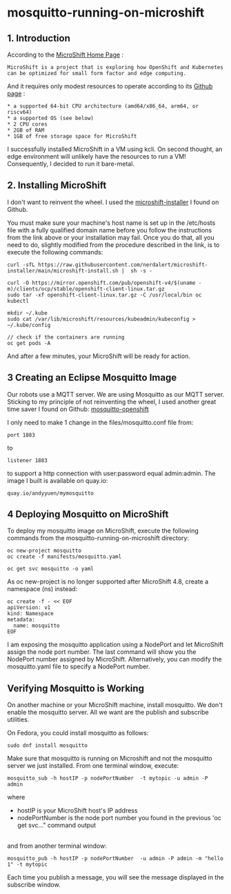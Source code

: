 # mosquitto-running-on-microshift

## 1. Introduction
According to the 
[MicroShift Home Page](https://microshift.io/microShift-home-page) :

~~~~
MicroShift is a project that is exploring how OpenShift and Kubernetes can be optimized for small form factor and edge computing.
~~~~
And it requires only modest resources to operate according to its [Github page](https://microshift.io/docs/getting-started//github-page) :
~~~~
* a supported 64-bit CPU architecture (amd64/x86_64, arm64, or riscv64)
* a supported OS (see below)
* 2 CPU cores
* 2GB of RAM
* 1GB of free storage space for MicroShift
~~~~
I successfully installed MicroShift in a VM using kcli. On second thought, an edge environment will unlikely have the resources to run a VM! Consequently, I decided to run it bare-metal.

## 2. Installing MicroShift
I don't want to reinvent the wheel. I used the [microshift-installer](https://github.com/nerdalert/microshift-installer) I found on Github.

You must make sure your machine's host name is set up in the /etc/hosts file with a fully qualified domain name before you follow the instructions from the link above or your installation may fail. Once you do that, all you need to do, slightly modified from the procedure described in the link, is to execute the following commands:
~~~~
curl -sfL https://raw.githubusercontent.com/nerdalert/microshift-installer/main/microshift-install.sh |  sh -s -

curl -O https://mirror.openshift.com/pub/openshift-v4/$(uname -m)/clients/ocp/stable/openshift-client-linux.tar.gz
sudo tar -xf openshift-client-linux.tar.gz -C /usr/local/bin oc kubectl

mkdir ~/.kube
sudo cat /var/lib/microshift/resources/kubeadmin/kubeconfig > ~/.kube/config

// check if the containers are running
oc get pods -A
~~~~
And after a few minutes, your MicroShift will be ready for action.

## 3 Creating an Eclipse Mosquitto Image
Our robots use a MQTT server. We are using Mosquitto as our MQTT server. Sticking to my principle of not reinventing the wheel, I used another great time saver I found on Github:
[mosquitto-openshift](https://github.com/kevinboone/mosquitto-openshift/)

I only need to make 1 change in the files/mosquitto.conf file from:
~~~~
port 1883
~~~~
to
~~~~
listener 1883
~~~~
to support a http connection with user:password equal admin:admin. The image I built is available on quay.io: 
~~~~
quay.io/andyyuen/mymosquitto
~~~~

## 4 Deploying Mosquitto on MicroShift
To deploy my mosquitto image on MicroShift, execute the following commands from the mosquitto-running-on-microshift directory:
~~~~
oc new-project mosquitto
oc create -f manifests/mosquitto.yaml

oc get svc mosquitto -o yaml
~~~~
As oc new-project is no longer supported after MicroShift 4.8, create a namespace (ns) instead:
~~~~
oc create -f - << EOF
apiVersion: v1
kind: Namespace
metadata:
  name: mosquitto
EOF
~~~~

I am exposing the mosquitto application using a NodePort and let MicroShift assign the node port number. The last command will show you the NodePort number assigned by MicroShift. Alternatively, you can modify the mosquitto.yaml file to specify a NodePort number.

## Verifying Mosquitto is Working
On another machine or your MicroShift machine, install mosquitto. We don't enable the mosquitto server. All we want are the publish and subscribe utilities.

On Fedora, you could install mosquitto as follows:
~~~~
sudo dnf install mosquitto
~~~~
Make sure that mosquitto is running on Microshift and not the mosquitto server we just installed. From one terminal window, execute:
~~~~
mosquitto_sub -h hostIP -p nodePortNumber  -t mytopic -u admin -P admin
~~~~
where
* hostIP is your MicroShift host's IP address
* nodePortNumber is the node port number you found in the previous 'oc get svc..." command output

<br />and from another terminal window:
~~~~
mosquitto_pub -h hostIP -p nodePortNumber  -u admin -P admin -m "hello 1" -t mytopic
~~~~
Each time you publish a message, you will see the message displayed in the subscribe window.

